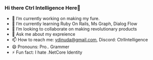 ### Hi there Ctrl Intelligence Here👋


- 🔭 I’m currently working on making my fure.
- 🌱 I’m currently learning Ruby On Rails, Ms Graph, Dialog Flow
- 👯 I’m looking to collaborate on making revolutionary products
- 💬 Ask me about my expreience
- 📫 How to reach me: ydinuda@gmail.com, Discord: CtrlIntelligence
- 😄 Pronouns: Pro.. Grammer
- ⚡ Fun fact: I hate .NetCore Identity

